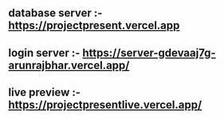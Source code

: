 ## database server :- https://projectpresent.vercel.app

## login server :- https://server-gdevaaj7g-arunrajbhar.vercel.app/

## live preview :- https://projectpresentlive.vercel.app/
